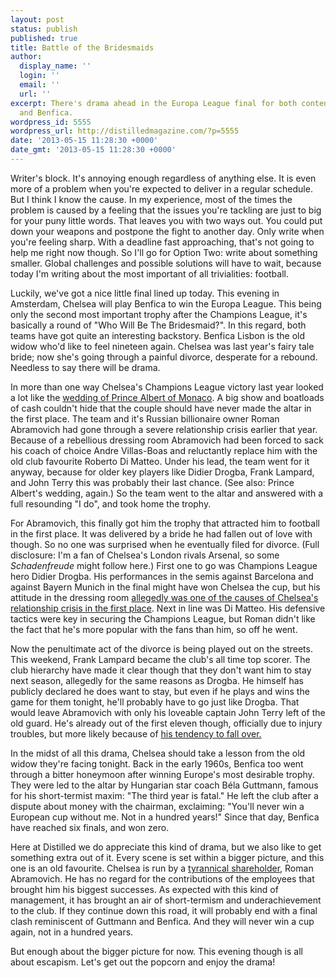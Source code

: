 ```yaml
---
layout: post
status: publish
published: true
title: Battle of the Bridesmaids
author:
  display_name: ''
  login: ''
  email: ''
  url: ''
excerpt: There's drama ahead in the Europa League final for both contenders, Chelsea
  and Benfica.
wordpress_id: 5555
wordpress_url: http://distilledmagazine.com/?p=5555
date: '2013-05-15 11:28:30 +0000'
date_gmt: '2013-05-15 11:28:30 +0000'
---
```

<p>Writer's block. It's annoying enough regardless of anything else. It is even more of a problem when you're expected to deliver in a regular schedule. But I think I know the cause. In my experience, most of the times the problem is caused by a feeling that the issues you're tackling are just to big for your puny little words. That leaves you with two ways out. You could put down your weapons and postpone the fight to another day. Only write when you're feeling sharp. With a deadline fast approaching, that's not going to help me right now though. So I'll go for Option Two: write about something smaller. Global challenges and possible solutions will have to wait, because today I'm writing about the most important of all trivialities: football.</p>
<p>Luckily, we've got a nice little final lined up today. This evening in Amsterdam, Chelsea will play Benfica to win the Europa League. This being only the second most important trophy after the Champions League, it's basically a round of "Who Will Be The Bridesmaid?". In this regard, both teams have got quite an interesting backstory. Benfica Lisbon is the old widow who'd like to feel nineteen again. Chelsea was last year's fairy tale bride; now she's going through a painful divorce, desperate for a rebound. Needless to say there will be drama.</p>
<p class="break">In more than one way Chelsea's Champions League victory last year looked a lot like the <a href="http://distilledmagazine.com/wp-content/uploads/2013/05/Prince-Albert-of-Monacos-wedding-rocked-by-claims-that-bride-tried-to-flee.html" target="_blank">wedding of Prince Albert of Monaco</a>. A big show and boatloads of cash couldn't hide that the couple should have never made the altar in the first place. The team and it's Russian billionaire owner Roman Abramovich had gone through a severe relationship crisis earlier that year. Because of a rebellious dressing room Abramovich had been forced to sack his coach of choice Andre Villas-Boas and reluctantly replace him with the old club favourite Roberto Di Matteo. Under his lead, the team went for it anyway, because for older key players like Didier Drogba, Frank Lampard, and John Terry this was probably their last chance. (See also: Prince Albert's wedding, again.) So the team went to the altar and answered with a full resounding "I do", and took home the trophy.</p>
<p>For Abramovich, this finally got him the trophy that attracted him to football in the first place. It was delivered by a bride he had fallen out of love with though. So no one was surprised when he eventually filed for divorce. (Full disclosure: I'm a fan of Chelsea's London rivals Arsenal, so some <em>Schadenfreude</em> might follow here.) First one to go was Champions League hero Didier Drogba. His performances in the semis against Barcelona and against Bayern Munich in the final might have won Chelsea the cup, but his attitude in the dressing room <a href="http://distilledmagazine.com/wp-content/uploads/2013/05/football-weekly-wigan-cup-mancini" target="_blank">allegedly was one of the causes of Chelsea's relationship crisis in the first place</a>. Next in line was Di Matteo. His defensive tactics were key in securing the Champions League, but Roman didn't like the fact that he's more popular with the fans than him, so off he went.</p>
<p>Now the penultimate act of the divorce is being played out on the streets. This weekend, Frank Lampard became the club's all time top scorer. The club hierarchy have made it clear though that they don't want him to stay next season, allegedly for the same reasons as Drogba. He himself has publicly declared he does want to stay, but even if he plays and wins the game for them tonight, he'll probably have to go just like Drogba. That would leave Abramovich with only his loveable captain John Terry left of the old guard. He's already out of the first eleven though, officially due to injury troubles, but more likely because of <a href="http://distilledmagazine.com/wp-content/uploads/2013/05/john-terry-penalty-miss.html" target="_blank">his tendency to fall over.</a></p>
<p class="break">In the midst of all this drama, Chelsea should take a lesson from the old widow they're facing tonight. Back in the early 1960s, Benfica too went through a bitter honeymoon after winning Europe's most desirable trophy. They were led to the altar by Hungarian star coach Béla Guttmann, famous for his short-termist maxim: "The third year is fatal." He left the club after a dispute about money with the chairman, exclaiming: "You'll never win a European cup without me. Not in a hundred years!" Since that day, Benfica have reached six finals, and won zero.</p>
<p class="break">Here at Distilled we do appreciate this kind of drama, but we also like to get something extra out of it. Every scene is set within a bigger picture, and this one is an old favourite. Chelsea is run by a <a href="http://distilledmagazine.com/individualism-is-bad-for-business" target="_blank">tyrannical shareholder</a>, Roman Abramovich. He has no regard for the contributions of the employees that brought him his biggest successes. As expected with this kind of management, it has brought an air of short-termism and underachievement to the club. If they continue down this road, it will probably end with a final clash reminiscent of Guttmann and Benfica. And they will never win a cup again, not in a hundred years.</p>
<p>But enough about the bigger picture for now. This evening though is all about escapism. Let's get out the popcorn and enjoy the drama!</p>
